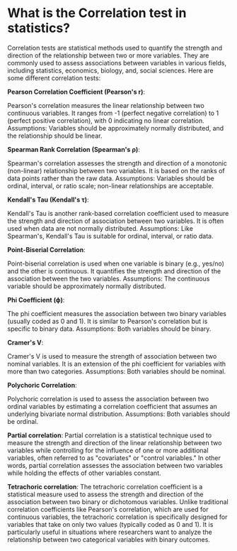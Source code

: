 # What is the Correlation test in statistics?

Correlation tests are statistical methods used to quantify the strength and direction of the relationship between two or more variables. They are commonly used to assess associations between variables in various fields, including statistics, economics, biology, and, social sciences. Here are some different correlation tests:

**Pearson Correlation Coefficient (Pearson's r)**:

Pearson's correlation measures the linear relationship between two continuous variables. It ranges from -1 (perfect negative correlation) to 1 (perfect positive correlation), with 0 indicating no linear correlation.
Assumptions: Variables should be approximately normally distributed, and the relationship should be linear.


**Spearman Rank Correlation (Spearman's ρ)**:

Spearman's correlation assesses the strength and direction of a monotonic (non-linear) relationship between two variables. It is based on the ranks of data points rather than the raw data.
Assumptions: Variables should be ordinal, interval, or ratio scale; non-linear relationships are acceptable.

**Kendall's Tau (Kendall's τ)**:

Kendall's Tau is another rank-based correlation coefficient used to measure the strength and direction of association between two variables. It is often used when data are not normally distributed.
Assumptions: Like Spearman's, Kendall's Tau is suitable for ordinal, interval, or ratio data.

**Point-Biserial Correlation**:

Point-biserial correlation is used when one variable is binary (e.g., yes/no) and the other is continuous. It quantifies the strength and direction of the association between the two variables.
Assumptions: The continuous variable should be approximately normally distributed.

**Phi Coefficient (ϕ)**:

The phi coefficient measures the association between two binary variables (usually coded as 0 and 1). It is similar to Pearson's correlation but is specific to binary data.
Assumptions: Both variables should be binary.

**Cramer's V**:

Cramer's V is used to measure the strength of association between two nominal variables. It is an extension of the phi coefficient for variables with more than two categories.
Assumptions: Both variables should be nominal.

**Polychoric Correlation**:

Polychoric correlation is used to assess the association between two ordinal variables by estimating a correlation coefficient that assumes an underlying bivariate normal distribution.
Assumptions: Both variables should be ordinal.


**Partial correlation**:
Partial correlation is a statistical technique used to measure the strength and direction of the linear relationship between two variables while controlling for the influence of one or more additional variables, often referred to as "covariates" or "control variables." In other words, partial correlation assesses the association between two variables while holding the effects of other variables constant.


**Tetrachoric correlation**:
The tetrachoric correlation coefficient is a statistical measure used to assess the strength and direction of the association between two binary or dichotomous variables. Unlike traditional correlation coefficients like Pearson's correlation, which are used for continuous variables, the tetrachoric correlation is specifically designed for variables that take on only two values (typically coded as 0 and 1). It is particularly useful in situations where researchers want to analyze the relationship between two categorical variables with binary outcomes.
